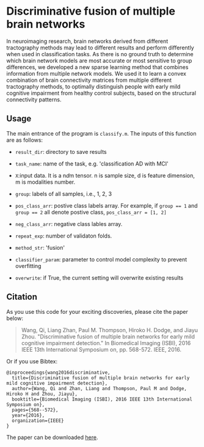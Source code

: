 # Discriminative fusion of multiple brain networks

In neuroimaging research, brain networks derived from different tractography methods may lead to different results and perform differently when used in classification tasks. As there is no ground truth to determine which brain network models are most accurate or most sensitive to group differences, we developed a new sparse learning method that combines information from multiple network models. We used it to learn a convex combination of brain connectivity matrices from multiple different tractography methods, to optimally distinguish people with early mild cognitive  impairment from healthy control subjects, based on the structural connectivity patterns. 

## Usage
The main entrance of the program is `classify.m`. The inputs of this function are as follows: 

- `result_dir`: directory to save results

- `task_name`: name of the task, e.g. 'classification AD with MCI'

- `X`:input data. It is a n*d*m tensor. n is sample size, d is feature dimension, m is modalities number.

- `group`: labels of all samples, i.e., 1, 2, 3

- `pos_class_arr`: postive class labels array. For example, if `group == 1` and `group == 2` all denote postive class, `pos_class_arr = [1, 2]` 

- `neg_class_arr`: negative class lables array.

- `repeat_exp`: number of validaton folds. 

- `method_str`: 'fusion'

- `classifier_param`: parameter to control model complexity to prevent overfitting

- `overwrite`: if True, the current setting will overwrite existing results

## Citation

As you use this code for your exciting discoveries, please cite the paper below:

> Wang, Qi, Liang Zhan, Paul M. Thompson, Hiroko H. Dodge, and Jiayu Zhou. "Discriminative fusion of multiple brain networks for early mild cognitive impairment detection." In Biomedical Imaging (ISBI), 2016 IEEE 13th International Symposium on, pp. 568-572. IEEE, 2016.

Or if you use Bibtex:

```
@inproceedings{wang2016discriminative,
  title={Discriminative fusion of multiple brain networks for early mild cognitive impairment detection},
  author={Wang, Qi and Zhan, Liang and Thompson, Paul M and Dodge, Hiroko H and Zhou, Jiayu},
  booktitle={Biomedical Imaging (ISBI), 2016 IEEE 13th International Symposium on},
  pages={568--572},
  year={2016},
  organization={IEEE}
}
```

The paper can be downloaded [here](http://jiayuzhou.github.io/papers/qwangISBI16.pdf). 
